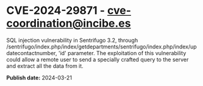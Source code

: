# CVE-2024-29871 - cve-coordination@incibe.es

SQL injection vulnerability in Sentrifugo 3.2, through /sentrifugo/index.php/index/getdepartments/sentrifugo/index.php/index/updatecontactnumber, 'id' parameter. The exploitation of this vulnerability could allow  a remote user to send a specially crafted query to the server and extract all the data from it.

**Publish date:** 2024-03-21
